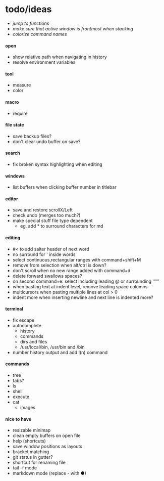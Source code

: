 # todo/ideas

- *jump to functions*
- *make sure that active window is frontmost when stacking* 
- *colorize command names*

#### open
- show relative path when navigating in history
- resolve environment variables

#### tool
- measure 
- color

#### macro
- require

#### file state
- save backup files?
- don't clear undo buffer on save?

#### search
- fix broken syntax highlighting when editing

#### windows
- list buffers when clicking buffer number in titlebar

#### editor
- save and restore scrollX/Left
- check undo (merges too much?)
- make special stuff file type dependent
    - eg. add * to surround characters for md

#### editing
- #< to add salter header of next word
- no surround for ' inside words
- select continuous,rectangular ranges with command+shift+M 
- remove from selection when alt/ctrl is down?
- don't scroll when no new range added with command+d
- delete forward swallows spaces?
- on second command+e: select including leading @ or surrounding '""'
- when pasting text at indent level, remove leading space columns
- multicursors when pasting multiple lines at col > 0
- indent more when inserting newline and next line is indented more?

#### terminal
- fix escape
- autocomplete
    - history
    - commands
    - dirs and files
    - /usr/local/bin, /usr/bin and /bin
- number history output and add !(n) command
      
#### commands
- tree
- tabs?
- ls
- shell
- execute
- cat
    - images

#### nice to have
- resizable minimap
- clean empty buffers on open file
- help (shortcuts)
- save window positions as layouts
- bracket matching
- git status in gutter?
- shortcut for renaming file
- tail -f mode
- markdown mode (replace - with ●)
    